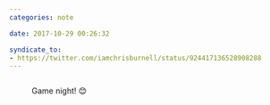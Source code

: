 ```yaml
---
categories: note

date: 2017-10-29 00:26:32

syndicate_to:
- https://twitter.com/iamchrisburnell/status/924417136528908288
---
```


<figure class="media">
    <a href="/static/game-night.jpg">
        <img src="/static/game-night.jpg" alt="">
    </a>
    <figcaption>
        <p>Game night! 😊</p>
    </figcaption>
</figure>
